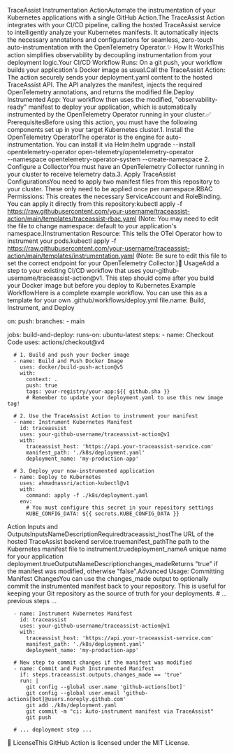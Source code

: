 TraceAssist Instrumentation ActionAutomate the instrumentation of your Kubernetes applications with a single GitHub Action.The TraceAssist Action integrates with your CI/CD pipeline, calling the hosted TraceAssist service to intelligently analyze your Kubernetes manifests. It automatically injects the necessary annotations and configurations for seamless, zero-touch auto-instrumentation with the OpenTelemetry Operator.✨ How It WorksThis action simplifies observability by decoupling instrumentation from your deployment logic.Your CI/CD Workflow Runs: On a git push, your workflow builds your application's Docker image as usual.Call the TraceAssist Action: The action securely sends your deployment.yaml content to the hosted TraceAssist API. The API analyzes the manifest, injects the required OpenTelemetry annotations, and returns the modified file.Deploy Instrumented App: Your workflow then uses the modified, "observability-ready" manifest to deploy your application, which is automatically instrumented by the OpenTelemetry Operator running in your cluster.✅ PrerequisitesBefore using this action, you must have the following components set up in your target Kubernetes cluster.1. Install the OpenTelemetry OperatorThe operator is the engine for auto-instrumentation. You can install it via Helm:helm upgrade --install opentelemetry-operator open-telemetry/opentelemetry-operator \
  --namespace opentelemetry-operator-system --create-namespace
2. Configure a CollectorYou must have an OpenTelemetry Collector running in your cluster to receive telemetry data.3. Apply TraceAssist ConfigurationsYou need to apply two manifest files from this repository to your cluster. These only need to be applied once per namespace.RBAC Permissions: This creates the necessary ServiceAccount and RoleBinding. You can apply it directly from this repository:kubectl apply -f https://raw.githubusercontent.com/your-username/traceassist-action/main/templates/traceassist-rbac.yaml
(Note: You may need to edit the file to change namespace: default to your application's namespace.)Instrumentation Resource: This tells the OTel Operator how to instrument your pods.kubectl apply -f https://raw.githubusercontent.com/your-username/traceassist-action/main/templates/instrumentation.yaml
(Note: Be sure to edit this file to set the correct endpoint for your OpenTelemetry Collector.)🚀 UsageAdd a step to your existing CI/CD workflow that uses your-github-username/traceassist-action@v1. This step should come after you build your Docker image but before you deploy to Kubernetes.Example WorkflowHere is a complete example workflow. You can use this as a template for your own .github/workflows/deploy.yml file.name: Build, Instrument, and Deploy

on:
  push:
    branches:
      - main

jobs:
  build-and-deploy:
    runs-on: ubuntu-latest
    steps:
      - name: Checkout Code
        uses: actions/checkout@v4

      # 1. Build and push your Docker image
      - name: Build and Push Docker Image
        uses: docker/build-push-action@v5
        with:
          context: .
          push: true
          tags: your-registry/your-app:${{ github.sha }}
          # Remember to update your deployment.yaml to use this new image tag!

      # 2. Use the TraceAssist Action to instrument your manifest
      - name: Instrument Kubernetes Manifest
        id: traceassist
        uses: your-github-username/traceassist-action@v1
        with:
          traceassist_host: 'https://api.your-traceassist-service.com'
          manifest_path: './k8s/deployment.yaml'
          deployment_name: 'my-production-app'

      # 3. Deploy your now-instrumented application
      - name: Deploy to Kubernetes
        uses: ahmadnassri/action-kubectl@v1
        with:
          command: apply -f ./k8s/deployment.yaml
        env:
          # You must configure this secret in your repository settings
          KUBE_CONFIG_DATA: ${{ secrets.KUBE_CONFIG_DATA }}
Action Inputs and OutputsInputsNameDescriptionRequiredtraceassist_hostThe URL of the hosted TraceAssist backend service.truemanifest_pathThe path to the Kubernetes manifest file to instrument.truedeployment_nameA unique name for your application deployment.trueOutputsNameDescriptionchanges_madeReturns "true" if the manifest was modified, otherwise "false".Advanced Usage: Committing Manifest ChangesYou can use the changes_made output to optionally commit the instrumented manifest back to your repository. This is useful for keeping your Git repository as the source of truth for your deployments.      # ... previous steps ...

      - name: Instrument Kubernetes Manifest
        id: traceassist
        uses: your-github-username/traceassist-action@v1
        with:
          traceassist_host: 'https://api.your-traceassist-service.com'
          manifest_path: './k8s/deployment.yaml'
          deployment_name: 'my-production-app'

      # New step to commit changes if the manifest was modified
      - name: Commit and Push Instrumented Manifest
        if: steps.traceassist.outputs.changes_made == 'true'
        run: |
          git config --global user.name 'github-actions[bot]'
          git config --global user.email 'github-actions[bot]@users.noreply.github.com'
          git add ./k8s/deployment.yaml
          git commit -m "ci: Auto-instrument manifest via TraceAssist"
          git push

      # ... deployment step ...
📜 LicenseThis GitHub Action is licensed under the MIT License.
